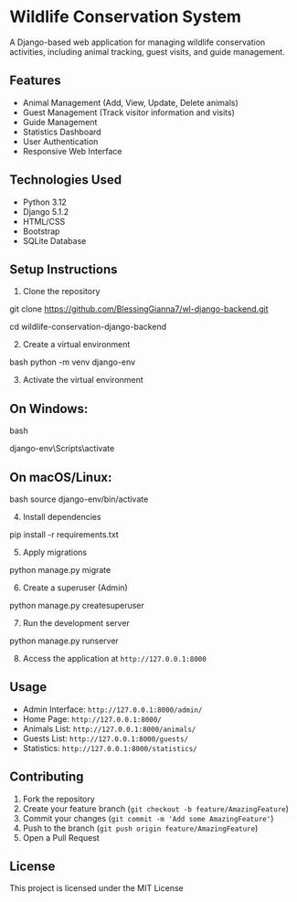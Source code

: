 # Wildlife Conservation System

A Django-based web application for managing wildlife conservation activities, including animal tracking, guest visits, and guide management.

## Features
- Animal Management (Add, View, Update, Delete animals)
- Guest Management (Track visitor information and visits)
- Guide Management
- Statistics Dashboard
- User Authentication
- Responsive Web Interface

## Technologies Used
- Python 3.12
- Django 5.1.2
- HTML/CSS
- Bootstrap
- SQLite Database

## Setup Instructions

1. Clone the repository

git clone https://github.com/BlessingGianna7/wl-django-backend.git

cd wildlife-conservation-django-backend


2. Create a virtual environment

bash
python -m venv django-env


3. Activate the virtual environment

## On Windows:
bash

django-env\Scripts\activate


## On macOS/Linux:

bash
source django-env/bin/activate


4. Install dependencies

pip install -r requirements.txt


5. Apply migrations

python manage.py migrate


6. Create a superuser (Admin)

python manage.py createsuperuser

7. Run the development server

python manage.py runserver


8. Access the application at `http://127.0.0.1:8000`


## Usage
- Admin Interface: `http://127.0.0.1:8000/admin/`
- Home Page: `http://127.0.0.1:8000/`
- Animals List: `http://127.0.0.1:8000/animals/`
- Guests List: `http://127.0.0.1:8000/guests/`
- Statistics: `http://127.0.0.1:8000/statistics/`

## Contributing
1. Fork the repository
2. Create your feature branch (`git checkout -b feature/AmazingFeature`)
3. Commit your changes (`git commit -m 'Add some AmazingFeature'`)
4. Push to the branch (`git push origin feature/AmazingFeature`)
5. Open a Pull Request

## License
This project is licensed under the MIT License
